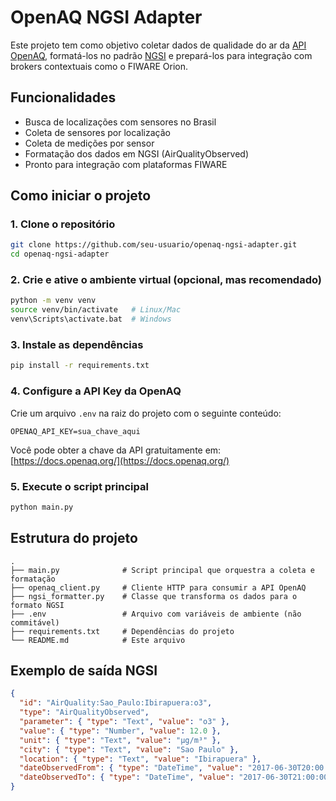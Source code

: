 # OpenAQ NGSI Adapter

Este projeto tem como objetivo coletar dados de qualidade do ar da [API OpenAQ](https://docs.openaq.org), formatá-los no padrão [NGSI](https://fiware.github.io/specifications/ngsiv2/latest/) e prepará-los para integração com brokers contextuais como o FIWARE Orion.

## Funcionalidades

- Busca de localizações com sensores no Brasil
- Coleta de sensores por localização
- Coleta de medições por sensor
- Formatação dos dados em NGSI (AirQualityObserved)
- Pronto para integração com plataformas FIWARE

## Como iniciar o projeto

### 1. Clone o repositório

```bash
git clone https://github.com/seu-usuario/openaq-ngsi-adapter.git
cd openaq-ngsi-adapter
````

### 2. Crie e ative o ambiente virtual (opcional, mas recomendado)

```bash
python -m venv venv
source venv/bin/activate   # Linux/Mac
venv\Scripts\activate.bat  # Windows
```

### 3. Instale as dependências

```bash
pip install -r requirements.txt
```

### 4. Configure a API Key da OpenAQ

Crie um arquivo `.env` na raiz do projeto com o seguinte conteúdo:

```env
OPENAQ_API_KEY=sua_chave_aqui
```

Você pode obter a chave da API gratuitamente em: [https://docs.openaq.org/](https://docs.openaq.org/)

### 5. Execute o script principal

```bash
python main.py
```

## Estrutura do projeto

```
.
├── main.py              # Script principal que orquestra a coleta e formatação
├── openaq_client.py     # Cliente HTTP para consumir a API OpenAQ
├── ngsi_formatter.py    # Classe que transforma os dados para o formato NGSI
├── .env                 # Arquivo com variáveis de ambiente (não commitável)
├── requirements.txt     # Dependências do projeto
└── README.md            # Este arquivo
```

## Exemplo de saída NGSI

```json
{
  "id": "AirQuality:Sao_Paulo:Ibirapuera:o3",
  "type": "AirQualityObserved",
  "parameter": { "type": "Text", "value": "o3" },
  "value": { "type": "Number", "value": 12.0 },
  "unit": { "type": "Text", "value": "µg/m³" },
  "city": { "type": "Text", "value": "Sao Paulo" },
  "location": { "type": "Text", "value": "Ibirapuera" },
  "dateObservedFrom": { "type": "DateTime", "value": "2017-06-30T20:00:00-03:00" },
  "dateObservedTo": { "type": "DateTime", "value": "2017-06-30T21:00:00-03:00" }
}
```
